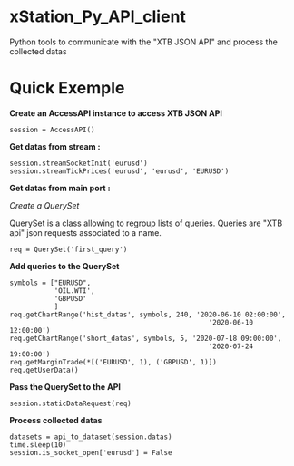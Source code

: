 # xStation_Py_API_client
Python tools to communicate with the "XTB JSON API" and process the collected datas


# Quick Exemple

**Create an AccessAPI instance to access XTB JSON API**

    session = AccessAPI()

**Get datas from stream :**

    session.streamSocketInit('eurusd')
    session.streamTickPrices('eurusd', 'eurusd', 'EURUSD')

**Get datas from main port :**

*Create a QuerySet*

QuerySet is a class allowing to regroup lists of queries. Queries are "XTB api" json requests associated to a name.

    req = QuerySet('first_query')

**Add queries to the QuerySet**

    symbols = ["EURUSD",
               'OIL.WTI',
               'GBPUSD'
               ]
    req.getChartRange('hist_datas', symbols, 240, '2020-06-10 02:00:00',
                                                     '2020-06-10 12:00:00')
    req.getChartRange('short_datas', symbols, 5, '2020-07-18 09:00:00',
                                                     '2020-07-24 19:00:00')
    req.getMarginTrade(*[('EURUSD', 1), ('GBPUSD', 1)])
    req.getUserData()
    

**Pass the QuerySet to the API**

    session.staticDataRequest(req)
    

**Process collected datas**

    datasets = api_to_dataset(session.datas)
    time.sleep(10)
    session.is_socket_open['eurusd'] = False

